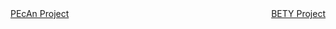<div style='float: left'><a href='http://pecanproject.org'>PEcAn Project</a></div>
<div style='float: right'><a href='http://betydb.org'>BETY Project</a></div>
